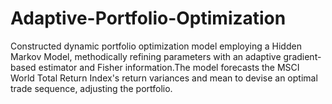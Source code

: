 # Adaptive-Portfolio-Optimization
Constructed dynamic portfolio optimization model employing a Hidden Markov Model, methodically refining parameters with an adaptive gradient-based estimator and Fisher information.The model forecasts the MSCI World Total Return Index's return variances and mean to devise an optimal trade sequence, adjusting the portfolio.
